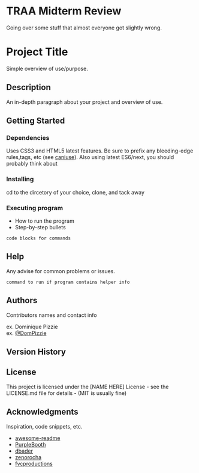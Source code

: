 # TRAA Midterm Review

Going over some stuff that almost everyone got slightly wrong.


# Project Title

Simple overview of use/purpose.

## Description

An in-depth paragraph about your project and overview of use.

## Getting Started

### Dependencies

Uses CSS3 and HTML5 latest features. Be sure to prefix any 
bleeding-edge rules,tags, etc (see [caniuse](http://caniuse.com)).
Also using  latest ES6/next, you should probably think about


### Installing

cd to the dircetory of your choice, clone, and tack away

### Executing program

* How to run the program
* Step-by-step bullets
```
code blocks for commands
```

## Help

Any advise for common problems or issues.
```
command to run if program contains helper info
```

## Authors

Contributors names and contact info

ex. Dominique Pizzie  
ex. [@DomPizzie](https://twitter.com/dompizzie)

## Version History



## License

This project is licensed under the [NAME HERE] License - see the LICENSE.md file for details - (MIT is usually fine)

## Acknowledgments

Inspiration, code snippets, etc.
* [awesome-readme](https://github.com/matiassingers/awesome-readme)
* [PurpleBooth](https://gist.github.com/PurpleBooth/109311bb0361f32d87a2)
* [dbader](https://github.com/dbader/readme-template)
* [zenorocha](https://gist.github.com/zenorocha/4526327)
* [fvcproductions](https://gist.github.com/fvcproductions/1bfc2d4aecb01a834b46)